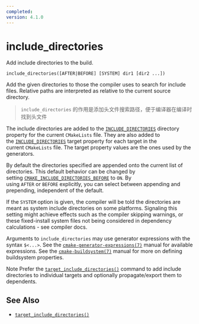 ```yaml
---
completed: 
version: 4.1.0
---
```

# include_directories
Add include directories to the build.

```
include_directories([AFTER|BEFORE] [SYSTEM] dir1 [dir2 ...])
```

Add the given directories to those the compiler uses to search for include files. Relative paths are interpreted as relative to the current source directory.

>  `include_directories` 的作用是添加头文件搜索路径，便于编译器在编译时找到头文件

The include directories are added to the [`INCLUDE_DIRECTORIES`](https://cmake.org/cmake/help/latest/prop_dir/INCLUDE_DIRECTORIES.html#prop_dir:INCLUDE_DIRECTORIES "INCLUDE_DIRECTORIES") directory property for the current `CMakeLists` file. They are also added to the [`INCLUDE_DIRECTORIES`](https://cmake.org/cmake/help/latest/prop_tgt/INCLUDE_DIRECTORIES.html#prop_tgt:INCLUDE_DIRECTORIES "INCLUDE_DIRECTORIES") target property for each target in the current `CMakeLists` file. The target property values are the ones used by the generators.

By default the directories specified are appended onto the current list of directories. This default behavior can be changed by setting [`CMAKE_INCLUDE_DIRECTORIES_BEFORE`](https://cmake.org/cmake/help/latest/variable/CMAKE_INCLUDE_DIRECTORIES_BEFORE.html#variable:CMAKE_INCLUDE_DIRECTORIES_BEFORE "CMAKE_INCLUDE_DIRECTORIES_BEFORE") to `ON`. By using `AFTER` or `BEFORE` explicitly, you can select between appending and prepending, independent of the default.

If the `SYSTEM` option is given, the compiler will be told the directories are meant as system include directories on some platforms. Signaling this setting might achieve effects such as the compiler skipping warnings, or these fixed-install system files not being considered in dependency calculations - see compiler docs.

Arguments to `include_directories` may use generator expressions with the syntax `$<...>`. See the [`cmake-generator-expressions(7)`](https://cmake.org/cmake/help/latest/manual/cmake-generator-expressions.7.html#manual:cmake-generator-expressions\(7\) "cmake-generator-expressions(7)") manual for available expressions. See the [`cmake-buildsystem(7)`](https://cmake.org/cmake/help/latest/manual/cmake-buildsystem.7.html#manual:cmake-buildsystem\(7\) "cmake-buildsystem(7)") manual for more on defining buildsystem properties.

Note
Prefer the [`target_include_directories()`](https://cmake.org/cmake/help/latest/command/target_include_directories.html#command:target_include_directories "target_include_directories") command to add include directories to individual targets and optionally propagate/export them to dependents.

## See Also

- [`target_include_directories()`](https://cmake.org/cmake/help/latest/command/target_include_directories.html#command:target_include_directories "target_include_directories")
